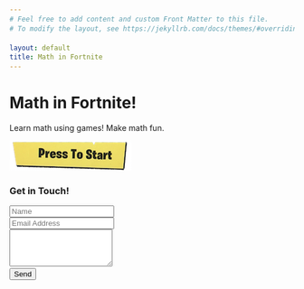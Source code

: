 ```yaml
---
# Feel free to add content and custom Front Matter to this file.
# To modify the layout, see https://jekyllrb.com/docs/themes/#overriding-theme-defaults

layout: default
title: Math in Fortnite
---
```


<div class="page-header header container-fluid">

<!-- title and description> -->
<div class="description">
   <h1 class="fortnite">Math in Fortnite!</h1>
    <p>Learn math using games! Make math fun. </p>
   <a href="learn.html">   <img src="presstostart.png" class="img-fluid" /></a>
</div>
</div>

<!-- videos and words below -->
<div class="container features">
 <div class="row">
  <div class="col-lg-12 col-md-12 col-sm-12">
	 <h3 class="feature-title">Get in Touch!</h3>
	 <div class="form-group">
	 <input type="text" class="form-control" placeholder="Name" name="" />
	 </div>

   <div class="form-group">
	 <input type="email" class="form-control" placeholder="Email Address" name="email" />
	 </div>

   <div class="form-group">
	 <textarea class="form-control" rows="4"></textarea>
	 </div>
	 <input type="submit" class="btn btn-secondary btn-block" value="Send" name="" />
	</div>
 </div>
</div>
